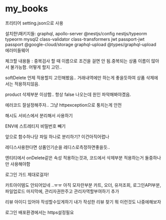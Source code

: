 # my_books

프리티어 setting.json으로 사용

설치한\패키지들: graphql, apollo-server @nestjs/config nestjs/typeorm typeorm mysql2 class-validator class-transformers
jwt passport-jwt passport
@google-cloud/storage graphql-upload @types/graphql-upload
에러미들웨어

체크할 내용들 :
중복검사 할 때 이름으로 조건을 걸면 안 됨.중복되는 상품 이름이 많아서 불가능함.
어떻게 할지 고민..

softDelete 언제 적용할지 고민해봤음.. 거래내역에만 하는게 좋을듯하여 상품 삭제에서는 적용하지않음.

product 삭제부분 이상함.. 항상 false 나오는데 원인 파악해봐야곘음.

에러코드 잘설정해주자.. 그냥 httpexception으로 퉁치는게 안전

해시도 서비스에서 분리해서 사용하기

ENV에 스트레티지 비밀번호 빼기

앞으로 함수하나당 파일 하나로 분리하기? 이건아직어렵나

레디스사용한다면 상품인기순을 레디스로측정하면좋을듯..

엔티티에서 onDelete같은 속성 적용하는것과, 코드에서 삭제부분 적용하는거 둘중하나만 사용해야함

로그인 가드 제대로걸자!

카트아이템도 안되어있네 ..ㅠㅠ
아직 모자란부분 카트, 오더, 유저조회, 로그인API부분, 파일업로드
마지막에, 관리자권한주고 관리자역할부여하기 추가

리뷰 아이디 있어야 작성할수있게하기
내가 작성한 리뷰 찾기 뭐 이런것도 나중에해보자

로그인 배포환경에서는 https설정필요
